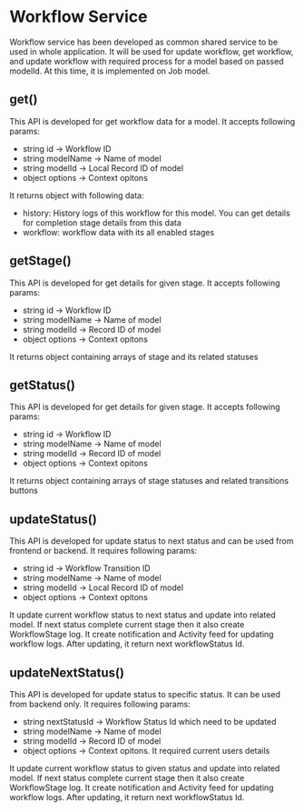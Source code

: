 
# Workflow Service

Workflow service has been developed as common shared service to be used in whole application. It will be used for update workflow, get workflow, and update workflow with required process for a model based on passed modelId. At this time, it is implemented on Job model.

## get()

This API is developed for get workflow data for a model. It accepts following params:

* string id -> Workflow ID
* string modelName -> Name of model
* string modelId -> Local Record ID of model
* object options -> Context opitons

It returns object with following data:
* history: History logs of this workflow for this model. You can get details for completion stage details from this data
* workflow: workflow data with its all enabled stages

## getStage()

This API is developed for get details for given stage. It accepts following params:
 
 * string id -> Workflow ID
 * string modelName -> Name of model
 * string modelId -> Record ID of model
 * object options -> Context opitons
 
It returns object containing arrays of stage and its related statuses

## getStatus()

This API is developed for get details for given stage. It accepts following params:
 
 * string id -> Workflow ID
 * string modelName -> Name of model
 * string modelId -> Record ID of model
 * object options -> Context opitons
 
It returns object containing arrays of stage statuses and related transitions buttons

## updateStatus()

This API is developed for update status to next status and can be used from frontend or backend. It requires following params:

* string id ->  Workflow Transition ID
* string modelName -> Name of model
* string modelId -> Local Record ID of model
* object options -> Context opitons

It update current workflow status to next status and update into related model. If next status complete current stage then it also create WorkflowStage log. It create notification and Activity feed for updating workflow logs. After updating, it return next workflowStatus Id. 


## updateNextStatus()

This API is developed for update status to specific status. It can be used from backend only. It requires following params:

* string nextStatusId -> Workflow Status Id which need to be updated
* string modelName -> Name of model
* string modelId -> Record ID of model
* object options -> Context opitons. It required current users details

It update current workflow status to given status and update into related model. If next status complete current stage then it also create WorkflowStage log. It create notification and Activity feed for updating workflow logs. After updating, it return next workflowStatus Id.